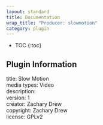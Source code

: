 ```yaml
---
layout: standard
title: Documentation
wrap_title: "Producer: slowmotion"
category: plugin
---
```

* TOC
{:toc}

## Plugin Information

title: Slow Motion  
media types:
Video  
description:   
version: 1  
creator: Zachary Drew  
copyright: Zachary Drew  
license: GPLv2  
